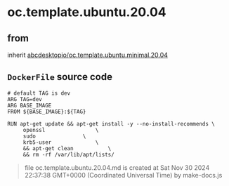 # oc.template.ubuntu.20.04
## from
 inherit [abcdesktopio/oc.template.ubuntu.minimal.20.04](../oc.template.ubuntu.minimal.20.04)

## `DockerFile` source code

``` 
# default TAG is dev
ARG TAG=dev
ARG BASE_IMAGE
FROM ${BASE_IMAGE}:${TAG}

RUN apt-get update && apt-get install -y --no-install-recommends \
     openssl				\
     sudo				\
     krb5-user 				\
     && apt-get clean			\
     && rm -rf /var/lib/apt/lists/	

```



> file oc.template.ubuntu.20.04.md is created at Sat Nov 30 2024 22:37:38 GMT+0000 (Coordinated Universal Time) by make-docs.js
